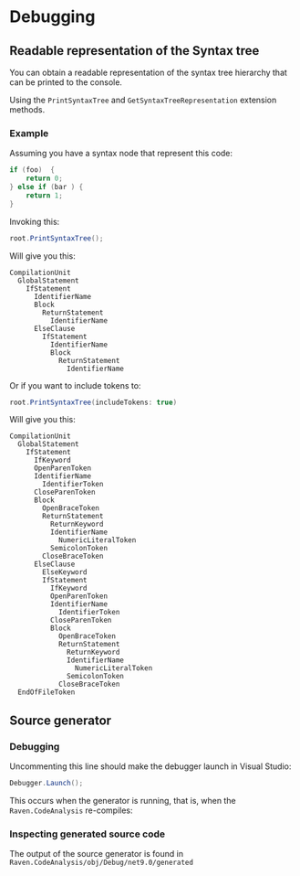 # Debugging

## Readable representation of the Syntax tree

You can obtain a readable representation of the syntax tree hierarchy that can be printed to the console.

Using the `PrintSyntaxTree` and `GetSyntaxTreeRepresentation` extension methods. 

### Example

Assuming you have a syntax node that represent this code:

```csharp
if (foo)  {
    return 0;
} else if (bar ) {
    return 1;
}
```

Invoking this:

```csharp
root.PrintSyntaxTree();
````

Will give you this:

```
CompilationUnit
  GlobalStatement
    IfStatement
      IdentifierName
      Block
        ReturnStatement
          IdentifierName
      ElseClause
        IfStatement
          IdentifierName
          Block
            ReturnStatement
              IdentifierName
```

Or if you want to include tokens to:

```csharp
root.PrintSyntaxTree(includeTokens: true)
```

Will give you this:

```
CompilationUnit
  GlobalStatement
    IfStatement
      IfKeyword
      OpenParenToken
      IdentifierName
        IdentifierToken
      CloseParenToken
      Block
        OpenBraceToken
        ReturnStatement
          ReturnKeyword
          IdentifierName
            NumericLiteralToken
          SemicolonToken
        CloseBraceToken
      ElseClause
        ElseKeyword
        IfStatement
          IfKeyword
          OpenParenToken
          IdentifierName
            IdentifierToken
          CloseParenToken
          Block
            OpenBraceToken
            ReturnStatement
              ReturnKeyword
              IdentifierName
                NumericLiteralToken
              SemicolonToken
            CloseBraceToken
  EndOfFileToken
```

## Source generator

### Debugging

Uncommenting this line should make the debugger launch in Visual Studio:

```csharp
Debugger.Launch();
```

This occurs when the generator is running, that is, when the ``Raven.CodeAnalysis`` re-compiles:

### Inspecting generated source code

The output of the source generator is found in `Raven.CodeAnalysis/obj/Debug/net9.0/generated`